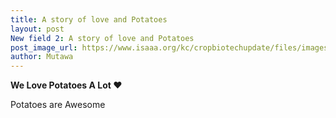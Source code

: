 ```yaml
---
title: A story of love and Potatoes
layout: post
New field 2: A story of love and Potatoes
post_image_url: https://www.isaaa.org/kc/cropbiotechupdate/files/images/1232019105233PM.jpg
author: Mutawa
---
```


**We Love Potatoes A Lot ❤️**

Potatoes are Awesome
